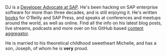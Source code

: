 DJ is a [Developer Advocate at SAP](https://developers.sap.com). He's been hacking on SAP enterprise software for more than three decades, and is still enjoying it. He's written [books](https://qmacro.org/about/) for O'Reilly and SAP Press, and speaks at conferences and meetups around the world, as well as online. Find all the info on his latest blog posts, live streams, podcasts and more over on his GitHub based [content aggregator](https://github.com/qmacro).

He is married to his theoretical childhood sweetheart Michelle, and has a son, Joseph, of whom he is **very** proud.
